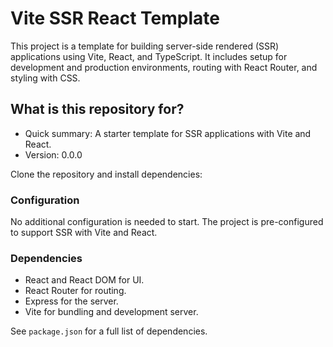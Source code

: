 # Vite SSR React Template

This project is a template for building server-side rendered (SSR) applications using Vite, React, and TypeScript. It includes setup for development and production environments, routing with React Router, and styling with CSS.

## What is this repository for?

- Quick summary: A starter template for SSR applications with Vite and React.
- Version: 0.0.0

Clone the repository and install dependencies:

### Configuration

No additional configuration is needed to start. The project is pre-configured to support SSR with Vite and React.

### Dependencies

- React and React DOM for UI.
- React Router for routing.
- Express for the server.
- Vite for bundling and development server.

See `package.json` for a full list of dependencies.
